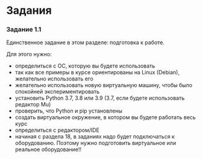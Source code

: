 # Задания

### Задание 1.1

Единственное задание в этом разделе: подготовка к работе.

Для этого нужно:
* определиться с ОС, которую вы будете использовать
 * так как все примеры в курсе ориентированы на Linux (Debian), желательно использовать его
 * желательно использовать новую виртуальную машину, чтобы было спокойней экспериментировать
* установить Python 3.7, 3.8 или 3.9 (3.7, если будете использовать редактор Mu)
 * проверить, что Python и pip установлены
* создать виртуальное окружение, в котором вы будете работать весь курс
* определиться с редактором/IDE
* начиная с раздела 18, в заданиях надо будет подключаться к оборудованию. Поэтому нужно подготовить виртуальное или реальное оборудование!!

